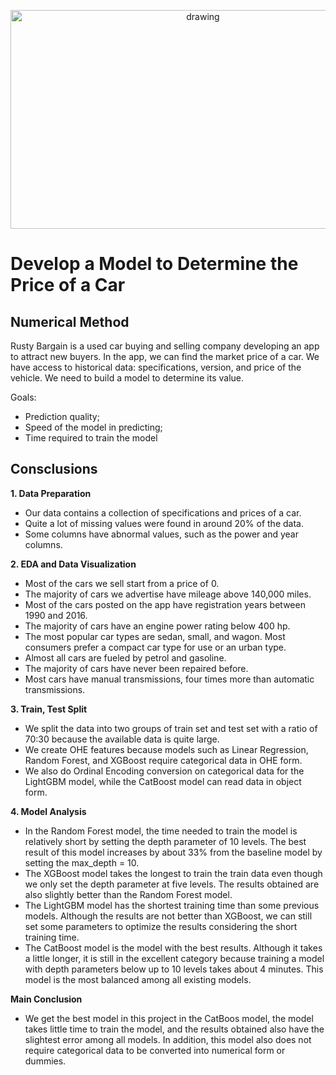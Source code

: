 <p align="center">
  <a href="https://practicum.com/id-idn/">
    <img src="https://pbs.twimg.com/media/FFoacPyVcAAhgPF?format=jpg&name=medium" alt="drawing" width="600" height="350">
  </a>
</p>

# Develop a Model to Determine the Price of a Car

## Numerical Method
 
Rusty Bargain is a used car buying and selling company developing an app to attract new buyers. In the app, we can find the market price of a car. We have access to historical data: specifications, version, and price of the vehicle. We need to build a model to determine its value. 

Goals:
- Prediction quality;
- Speed of the model in predicting;
- Time required to train the model

## Consclusions

**1. Data Preparation**
- Our data contains a collection of specifications and prices of a car.
- Quite a lot of missing values were found in around 20% of the data.
- Some columns have abnormal values, such as the power and year columns.

**2. EDA and Data Visualization**
- Most of the cars we sell start from a price of 0.
- The majority of cars we advertise have mileage above 140,000 miles.
- Most of the cars posted on the app have registration years between 1990 and 2016.
- The majority of cars have an engine power rating below 400 hp.
- The most popular car types are sedan, small, and wagon. Most consumers prefer a compact car type for use or an urban type.
- Almost all cars are fueled by petrol and gasoline.
- The majority of cars have never been repaired before.
- Most cars have manual transmissions, four times more than automatic transmissions.


**3. Train, Test Split**
- We split the data into two groups of train set and test set with a ratio of 70:30 because the available data is quite large.
- We create OHE features because models such as Linear Regression, Random Forest, and XGBoost require categorical data in OHE form.
- We also do Ordinal Encoding conversion on categorical data for the LightGBM model, while the CatBoost model can read data in object form.

**4. Model Analysis**
- In the Random Forest model, the time needed to train the model is relatively short by setting the depth parameter of 10 levels. The best result of this model increases by about 33% from the baseline model by setting the max_depth = 10.
- The XGBoost model takes the longest to train the train data even though we only set the depth parameter at five levels. The results obtained are also slightly better than the Random Forest model.
- The LightGBM model has the shortest training time than some previous models. Although the results are not better than XGBoost, we can still set some parameters to optimize the results considering the short training time.
- The CatBoost model is the model with the best results. Although it takes a little longer, it is still in the excellent category because training a model with depth parameters below up to 10 levels takes about 4 minutes. This model is the most balanced among all existing models.


**Main Conclusion**
- We get the best model in this project in the CatBoos model, the model takes little time to train the model, and the results obtained also have the slightest error among all models. In addition, this model also does not require categorical data to be converted into numerical form or dummies.
